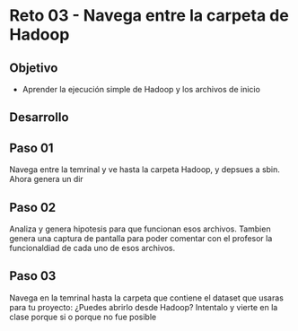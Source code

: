 # Reto 03 - Navega entre la carpeta de Hadoop
## Objetivo

* Aprender la ejecución simple de Hadoop y los archivos de inicio

## Desarrollo

## Paso 01

Navega entre la temrinal y ve hasta la carpeta Hadoop, y depsues a sbin. Ahora genera un dir

## Paso 02

Analiza y genera hipotesis para que funcionan esos archivos. Tambien genera una captura de pantalla para poder comentar con el profesor la funcionaldiad de cada uno de esos archivos.

## Paso 03
Navega en la temrinal hasta la carpeta que contiene el dataset que usaras para tu proyecto: ¿Puedes abrirlo desde Hadoop? Intentalo y vierte en la clase porque si  o porque no fue posible
